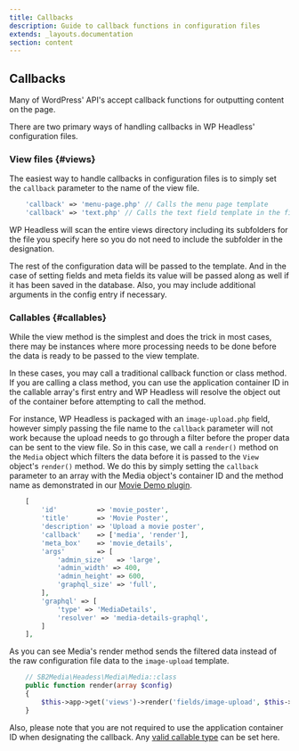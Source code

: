 ```yaml
---
title: Callbacks
description: Guide to callback functions in configuration files
extends: _layouts.documentation
section: content
---
```


## Callbacks

Many of WordPress' API's accept callback functions for outputting content on the page.

There are two primary ways of handling callbacks in WP Headless' configuration files.

### View files {#views}

The easiest way to handle callbacks in configuration files is to simply set the `callback` parameter to the name of the view file.

```php
    'callback' => 'menu-page.php' // Calls the menu page template
    'callback' => 'text.php' // Calls the text field template in the fields subfolder
```

WP Headless will scan the entire views directory including its subfolders for the file you specify here so you do not need to include the subfolder in the designation.

The rest of the configuration data will be passed to the template. And in the case of setting fields and meta fields its value will be passed along as well if it has been saved in the database. Also, you may include additional arguments in the config entry if necessary.

### Callables {#callables}

While the view method is the simplest and does the trick in most cases, there may be instances where more processing needs to be done before the data is ready to be passed to the view template.

In these cases, you may call a traditional callback function or class method. If you are calling a class method, you can use the application container ID in the callable array's first entry and WP Headless will resolve the object out of the container before attempting to call the method.

For instance, WP Headless is packaged with an `image-upload.php` field, however simply passing the file name to the `callback` parameter will not work because the upload needs to go through a filter before the proper data can be sent to the view file. So in this case, we call a `render()` method on the `Media` object which filters the data before it is passed to the `View` object's `render()` method. We do this by simply setting the `callback` parameter to an array with the Media object's container ID and the method name as demonstrated in our [Movie Demo plugin](https://github.com/sbarry50/wp-headless-movie-demo).

```php
    [
        'id'          => 'movie_poster',
        'title'       => 'Movie Poster',
        'description' => 'Upload a movie poster',
        'callback'    => ['media', 'render'],
        'meta_box'    => 'movie_details',
        'args'        => [
            'admin_size'   => 'large',
            'admin_width' => 400,
            'admin_height' => 600,
            'graphql_size' => 'full',
        ],
        'graphql' => [
            'type' => 'MediaDetails',
            'resolver' => 'media-details-graphql',
        ]
    ],
```

As you can see Media's render method sends the filtered data instead of the raw configuration file data to the `image-upload` template.

```php
    // SB2Media\Headess\Media\Media::class
    public function render(array $config)
    {
        $this->app->get('views')->render('fields/image-upload', $this->imageUploadFilter($config));
    }
```

Also, please note that you are not required to use the application container ID when designating the callback. Any [valid callable type](https://www.php.net/manual/en/language.types.callable.php) can be set here.
